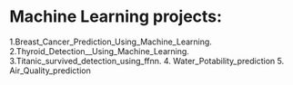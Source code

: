 # Machine Learning projects:

1.Breast_Cancer_Prediction_Using_Machine_Learning.
2.Thyroid_Detection__Using_Machine_Learning.
3.Titanic_survived_detection_using_ffnn.
4. Water_Potability_prediction
5. Air_Quality_prediction

